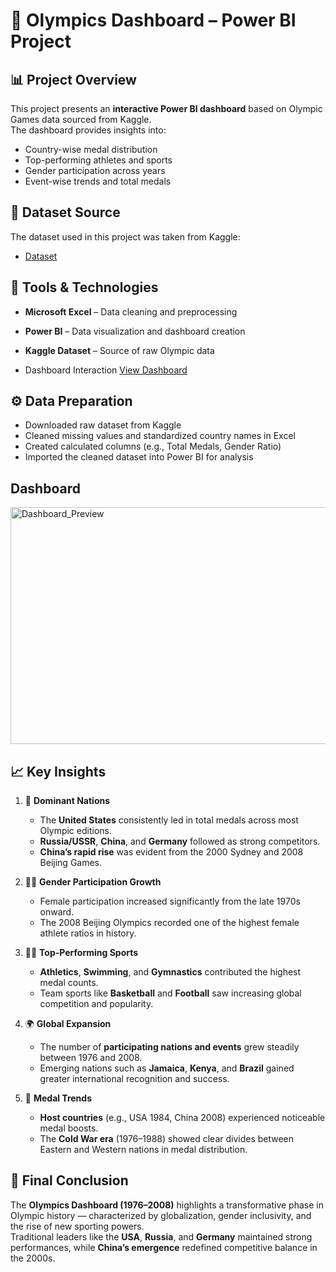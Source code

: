 # 🥇 Olympics Dashboard – Power BI Project

## 📊 Project Overview
This project presents an **interactive Power BI dashboard** based on Olympic Games data sourced from Kaggle.  
The dashboard provides insights into:
- Country-wise medal distribution
- Top-performing athletes and sports
- Gender participation across years
- Event-wise trends and total medals

## 📜 Dataset Source
The dataset used in this project was taken from Kaggle: 
- <a href="https://github.com/NaveenSilam/Olympic-Sports-Dashboard/blob/main/Olympic_Medals_DataSet.xlsx">Dataset</a>

## 🧰 Tools & Technologies
- **Microsoft Excel** – Data cleaning and preprocessing  
- **Power BI** – Data visualization and dashboard creation  
- **Kaggle Dataset** – Source of raw Olympic data

- Dashboard Interaction <a href="https://github.com/NaveenSilam/Olympic-Sports-Dashboard/blob/main/Olympics_Dashboard.PNG">View Dashboard</a>

## ⚙️ Data Preparation
- Downloaded raw dataset from Kaggle  
- Cleaned missing values and standardized country names in Excel  
- Created calculated columns (e.g., Total Medals, Gender Ratio)  
- Imported the cleaned dataset into Power BI for analysis

## Dashboard 

<img width="674" height="379" alt="Dashboard_Preview" src="https://github.com/user-attachments/assets/641e4a28-8a58-4d2e-b5d7-bf56bd69fea6" />

## 📈 Key Insights
1. 🥇 **Dominant Nations**
   - The **United States** consistently led in total medals across most Olympic editions.
   - **Russia/USSR**, **China**, and **Germany** followed as strong competitors.
   - **China’s rapid rise** was evident from the 2000 Sydney and 2008 Beijing Games.

2. 👩‍🦰 **Gender Participation Growth**
   - Female participation increased significantly from the late 1970s onward.
   - The 2008 Beijing Olympics recorded one of the highest female athlete ratios in history.

3. 🏃‍♂️ **Top-Performing Sports**
   - **Athletics**, **Swimming**, and **Gymnastics** contributed the highest medal counts.
   - Team sports like **Basketball** and **Football** saw increasing global competition and popularity.

4. 🌍 **Global Expansion**
   - The number of **participating nations and events** grew steadily between 1976 and 2008.
   - Emerging nations such as **Jamaica**, **Kenya**, and **Brazil** gained greater international recognition and success.

5. 🧮 **Medal Trends**
   - **Host countries** (e.g., USA 1984, China 2008) experienced noticeable medal boosts.
   - The **Cold War era** (1976–1988) showed clear divides between Eastern and Western nations in medal distribution.

## 🏁 Final Conclusion

The **Olympics Dashboard (1976–2008)** highlights a transformative phase in Olympic history — characterized by globalization, gender inclusivity, and the rise of new sporting powers.  
Traditional leaders like the **USA**, **Russia**, and **Germany** maintained strong performances, while **China’s emergence** redefined competitive balance in the 2000s.




  
